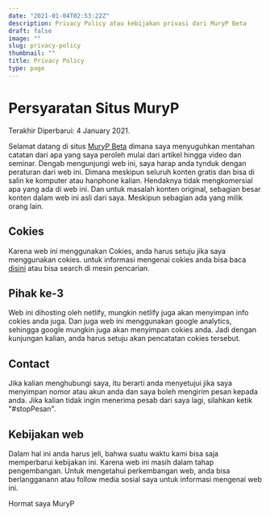 ```yaml
---
date: "2021-01-04T02:53:22Z"
description: Privacy Policy atau kebijakan privasi dari MuryP Beta
draft: false
image: ""
slug: privacy-policy
thumbnail: ""
title: Privacy Policy
type: page
---
```

# Persyaratan Situs MuryP
Terakhir Diperbarui: 4 January 2021.

Selamat datang di situs [MuryP Beta](/) dimana saya menyuguhkan mentahan catatan dari apa yang saya peroleh mulai dari artikel hingga video dan seminar. Dengab mengunjungi web ini, saya harap anda tynduk dengan peraturan dari web ini. Dimana meskipun seluruh konten gratis dan bisa di salin ke komputer atau hanphone kalian. Hendaknya tidak mengkomersial apa yang ada di web ini. Dan untuk masalah konten original, sebagian besar konten dalam web ini asli dari saya. Meskipun sebagian ada yang milik orang lain. 

## Cokies

Karena web ini menggunakan Cokies, anda harus setuju jika saya menggunakan cokies. untuk informasi mengenai cokies anda bisa baca [disini](/cokies) atau bisa search di mesin pencarian.

## Pihak ke-3

Web ini dihosting oleh netlify, mungkin netlify juga akan menyimpan info cokies anda juga. Dan juga web ini menggunakan google analytics, sehingga google mungkin juga akan menyimpan cokies anda. Jadi dengan kunjungan kalian, anda harus setuju akan pencatatan cokies tersebut. 

## Contact

Jika kalian menghubungi saya, itu berarti anda menyetujui jika saya menyimpan nomor atau akun  anda dan saya boleh mengirim pesan kepada anda. Jika kalian tidak ingin menerima pesab dari saya lagi, silahkan ketik "#stopPesan".

## Kebijakan web

Dalam hal ini anda harus jeli, bahwa suatu waktu kami bisa saja memperbarui kebijakan ini. Karena web ini masih dalam tahap pengembangan. Untuk mengetahui perkembangan web, anda bisa berlangganann atau follow media sosial saya untuk informasi mengenai web ini.

Hormat saya
MuryP
